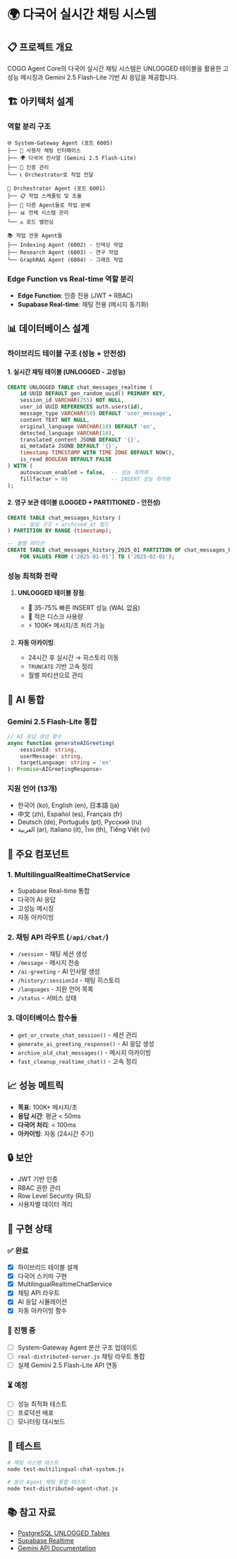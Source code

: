 # 🌍 다국어 실시간 채팅 시스템

## 📋 프로젝트 개요

COGO Agent Core의 다국어 실시간 채팅 시스템은 UNLOGGED 테이블을 활용한 고성능 메시징과 Gemini 2.5 Flash-Lite 기반 AI 응답을 제공합니다.

## 🏗️ 아키텍처 설계

### 역할 분리 구조

```
🌐 System-Gateway Agent (포트 6005)
├── 💬 사용자 채팅 인터페이스
├── 🌍 다국어 인사말 (Gemini 2.5 Flash-Lite)
├── 🔐 인증 관리
└── 📞 Orchestrator로 작업 전달

🎯 Orchestrator Agent (포트 6001)
├── 📋 작업 스케줄링 및 조율
├── 🔀 다른 Agent들로 작업 분배
├── 📊 전체 시스템 관리
└── ⚖️ 로드 밸런싱

📚 작업 전용 Agent들
├── Indexing Agent (6002) - 인덱싱 작업
├── Research Agent (6003) - 연구 작업
└── GraphRAG Agent (6004) - 그래프 작업
```

### Edge Function vs Real-time 역할 분리

- **Edge Function**: 인증 전용 (JWT + RBAC)
- **Supabase Real-time**: 채팅 전용 (메시지 동기화)

## 📊 데이터베이스 설계

### 하이브리드 테이블 구조 (성능 + 안전성)

#### 1. 실시간 채팅 테이블 (UNLOGGED - 고성능)
```sql
CREATE UNLOGGED TABLE chat_messages_realtime (
    id UUID DEFAULT gen_random_uuid() PRIMARY KEY,
    session_id VARCHAR(255) NOT NULL,
    user_id UUID REFERENCES auth.users(id),
    message_type VARCHAR(50) DEFAULT 'user_message',
    content TEXT NOT NULL,
    original_language VARCHAR(10) DEFAULT 'en',
    detected_language VARCHAR(10),
    translated_content JSONB DEFAULT '{}',
    ai_metadata JSONB DEFAULT '{}',
    timestamp TIMESTAMP WITH TIME ZONE DEFAULT NOW(),
    is_read BOOLEAN DEFAULT FALSE
) WITH (
    autovacuum_enabled = false,  -- 성능 최적화
    fillfactor = 90              -- INSERT 성능 최적화
);
```

#### 2. 영구 보관 테이블 (LOGGED + PARTITIONED - 안전성)
```sql
CREATE TABLE chat_messages_history (
    -- 동일 구조 + archived_at 필드
) PARTITION BY RANGE (timestamp);

-- 월별 파티션
CREATE TABLE chat_messages_history_2025_01 PARTITION OF chat_messages_history
    FOR VALUES FROM ('2025-01-01') TO ('2025-02-01');
```

### 성능 최적화 전략

1. **UNLOGGED 테이블 장점**:
   - 🚀 35-75% 빠른 INSERT 성능 (WAL 없음)
   - 💾 적은 디스크 사용량
   - ⚡ 100K+ 메시지/초 처리 가능

2. **자동 아카이빙**:
   - 24시간 후 실시간 → 히스토리 이동
   - `TRUNCATE` 기반 고속 정리
   - 월별 파티션으로 관리

## 🤖 AI 통합

### Gemini 2.5 Flash-Lite 통합

```typescript
// AI 응답 생성 함수
async function generateAIGreeting(
    sessionId: string,
    userMessage: string,
    targetLanguage: string = 'en'
): Promise<AIGreetingResponse>
```

### 지원 언어 (13개)
- 한국어 (ko), English (en), 日本語 (ja)
- 中文 (zh), Español (es), Français (fr)
- Deutsch (de), Português (pt), Русский (ru)
- العربية (ar), Italiano (it), ไทย (th), Tiếng Việt (vi)

## 🔧 주요 컴포넌트

### 1. MultilingualRealtimeChatService
- Supabase Real-time 통합
- 다국어 AI 응답
- 고성능 메시징
- 자동 아카이빙

### 2. 채팅 API 라우트 (`/api/chat/`)
- `/session` - 채팅 세션 생성
- `/message` - 메시지 전송
- `/ai-greeting` - AI 인사말 생성
- `/history/:sessionId` - 채팅 히스토리
- `/languages` - 지원 언어 목록
- `/status` - 서비스 상태

### 3. 데이터베이스 함수들
- `get_or_create_chat_session()` - 세션 관리
- `generate_ai_greeting_response()` - AI 응답 생성
- `archive_old_chat_messages()` - 메시지 아카이빙
- `fast_cleanup_realtime_chat()` - 고속 정리

## 📈 성능 메트릭

- **목표**: 100K+ 메시지/초
- **응답 시간**: 평균 < 50ms
- **다국어 처리**: < 100ms
- **아카이빙**: 자동 (24시간 주기)

## 🔒 보안

- JWT 기반 인증
- RBAC 권한 관리
- Row Level Security (RLS)
- 사용자별 데이터 격리

## 📝 구현 상태

### ✅ 완료
- [x] 하이브리드 테이블 설계
- [x] 다국어 스키마 구현
- [x] MultilingualRealtimeChatService
- [x] 채팅 API 라우트
- [x] AI 응답 시뮬레이션
- [x] 자동 아카이빙 함수

### 🔄 진행 중
- [ ] System-Gateway Agent 분산 구조 업데이트
- [ ] `real-distributed-server.js` 채팅 라우트 통합
- [ ] 실제 Gemini 2.5 Flash-Lite API 연동

### ⏳ 예정
- [ ] 성능 최적화 테스트
- [ ] 프로덕션 배포
- [ ] 모니터링 대시보드

## 🧪 테스트

```bash
# 채팅 시스템 테스트
node test-multilingual-chat-system.js

# 분산 Agent 채팅 통합 테스트
node test-distributed-agent-chat.js
```

## 📚 참고 자료

- [PostgreSQL UNLOGGED Tables](https://www.postgresql.org/docs/current/sql-createtable.html)
- [Supabase Realtime](https://supabase.com/docs/guides/realtime)
- [Gemini API Documentation](https://ai.google.dev/docs)
